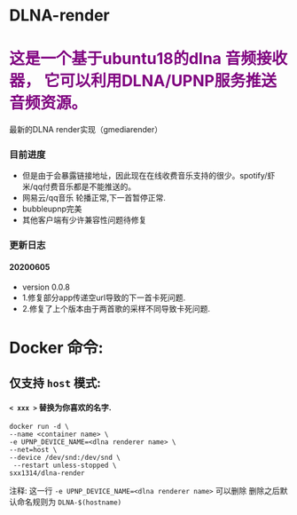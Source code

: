 # DLNA-render

<h1><font color=Purple> 这是一个基于ubuntu18的dlna 音频接收器，
它可以利用DLNA/UPNP服务推送音频资源。 </font><br></h1>

最新的DLNA render实现（gmediarender）

### 目前进度
- 但是由于会暴露链接地址，因此现在在线收费音乐支持的很少。spotify/虾米/qq付费音乐都是不能推送的。
- 网易云/qq音乐 轮播正常,下一首暂停正常.
- bubbleupnp完美 
- 其他客户端有少许兼容性问题待修复

### 更新日志
#### 20200605
- version 0.0.8 
- 1.修复部分app传递空url导致的下一首卡死问题. 
- 2.修复了上个版本由于两首歌的采样不同导致卡死问题.


# Docker 命令:
## 仅支持 `host` 模式:
#### `< xxx >` 替换为你喜欢的名字.
```
docker run -d \
--name <container name> \
-e UPNP_DEVICE_NAME=<dlna renderer name> \
--net=host \
--device /dev/snd:/dev/snd \
 --restart unless-stopped \
sxx1314/dlna-render
```
注释:
  这一行 `-e UPNP_DEVICE_NAME=<dlna renderer name>`  可以删除 
  删除之后默认命名规则为 `DLNA-$(hostname)` 
